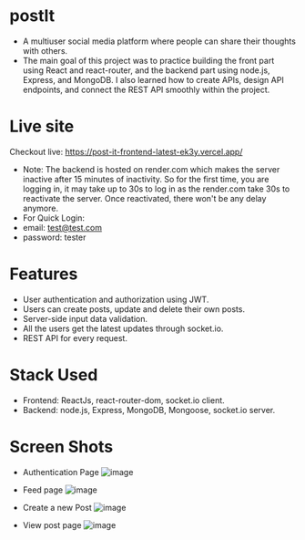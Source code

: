 # postIt
- A multiuser social media platform where people can share their thoughts with others.
- The main goal of this project was to practice building the front part using React and react-router, and the backend part using node.js, Express, and MongoDB. I also learned how to create APIs, design API endpoints, and connect the REST API smoothly within the project.

# Live site
Checkout live: https://post-it-frontend-latest-ek3y.vercel.app/
- Note: The backend is hosted on render.com which makes the server inactive after 15 minutes of inactivity. So for the
  first time, you are logging in, it may take up to 30s to log in as the render.com take 30s to reactivate the server.
  Once reactivated, there won't be any delay anymore.
- For Quick Login:
- email: test@test.com
- password: tester

# Features
- User authentication and authorization using JWT.
- Users can create posts, update and delete their own posts.
- Server-side input data validation.
- All the users get the latest updates through socket.io.
- REST API for every request.

# Stack Used
- Frontend: ReactJs, react-router-dom, socket.io client.
- Backend: node.js, Express, MongoDB, Mongoose, socket.io server.

# Screen Shots
- Authentication Page
  ![image](https://github.com/sadman59m/postIt-frontend-latest/assets/79523082/edf20815-fd1a-43ee-adbb-050adb30ffa7)

- Feed page
  ![image](https://github.com/sadman59m/postIt-frontend-latest/assets/79523082/74f0c716-d9ed-4a0f-8c26-08b99c0cab45)

- Create a new Post
  ![image](https://github.com/sadman59m/postIt-frontend-latest/assets/79523082/23adbe74-d170-4d80-aa5c-7d846bab0a82)

- View post page
  ![image](https://github.com/sadman59m/postIt-frontend-latest/assets/79523082/ae33a26a-5aea-4828-bc55-4bc528386b8a)




